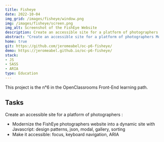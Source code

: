 ```yaml
---
title: Fisheye
date: 2022-10-04
img_grid: /images/fisheye/window.png
img: /images/fisheye/screen.png
img_alt: Screenshot of the FishEye Website
description: Create an accessible site for a platform of photographers
abstract: "Create an accessible site for a platform of photographers Modernize the FishEye photographers website into a dynamic site with Javascript design patterns, json, modal, gallery, sorting. Make it accessible: focus, keyboard navigation, ARIA"
home: true
git: https://github.com/jeromeabel/oc-p6-fisheye/
demo: https://jeromeabel.github.io/oc-p6-fisheye/
stack: 
- JS
- SASS
- ARIA
type: Education
---
```


This project is the n°6 in the OpenClassrooms Front-End learning path.

## Tasks

Create an accessible site for a platform of photographers :

- Modernize the FishEye photographers website into a dynamic site with Javascript: design patterns, json, modal, gallery, sorting
- Make it accessible: focus, keyboard navigation, ARIA
